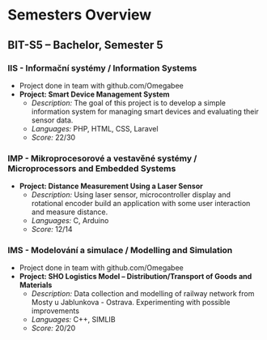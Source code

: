 # Semesters Overview
## BIT-S5 – Bachelor, Semester 5
### IIS - Informační systémy / Information Systems
- Project done in team with github.com/Omegabee
- **Project: Smart Device Management System**
  - _Description:_ The goal of this project is to develop a simple information system for managing smart devices and evaluating their sensor data.
  - _Languages:_ PHP, HTML, CSS, Laravel
  - _Score:_ 22/30

### IMP - Mikroprocesorové a vestavěné systémy / Microprocessors and Embedded Systems
- **Project: Distance Measurement Using a Laser Sensor**
  - _Description:_ Using laser sensor, microcontroller display and rotational encoder build an application with some user interaction and measure distance.
  - _Languages:_ C, Arduino
  - _Score:_ 12/14

### IMS - Modelování a simulace / Modelling and Simulation
- Project done in team with github.com/Omegabee
- **Project: SHO Logistics Model – Distribution/Transport of Goods and Materials**
  - _Description:_ Data collection and modelling of railway network from Mosty u Jablunkova - Ostrava. Experimenting with possible improvements
  - _Languages:_ C++, SIMLIB
  - _Score:_ 20/20